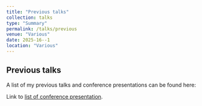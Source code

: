 ```yaml
---
title: "Previous talks"
collection: talks
type: "Summary"
permalink: /talks/previous
venue: "Various"
date: 2025-16--1
location: "Various"
---
```



## Previous talks

A list of my previous talks and conference presentations can be found here:

<div class="wordwrap">Link to <a href="https://stephandoc.github.io/files/loc.pdf">list of conference presentation</a>. </div>

